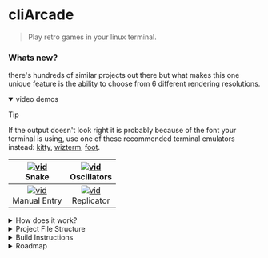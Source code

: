 # cliArcade
> Play retro games in your linux terminal.

### Whats new?
there's hundreds of similar projects out there but what makes this one unique feature is the ability to choose from 6 different rendering resolutions.
<details open><summary>video demos</summary>

> [!TIP]
> If the output doesn't look right it is probably because of the font your terminal is using, use one of these recommended terminal emulators instead: [kitty](https://sw.kovidgoyal.net/kitty), [wizterm](https://wezfurlong.org/wezterm), [foot](https://codeberg.org/dnkl/foot).

|[![vid](https://img.youtube.com/vi/ZEhrxV3D07o/default.jpg)](https://youtu.be/ZEhrxV3D07o)<br>Snake|[![vid](https://img.youtube.com/vi/YGyJRs-reIk/default.jpg)](https://youtu.be/YGyJRs-reIk)<br>Oscillators|
|:-:|:-:|
|[![vid](https://img.youtube.com/vi/GkgLRtLd3XY/default.jpg)](https://youtu.be/GkgLRtLd3XY)<br>Manual Entry|[![vid](https://img.youtube.com/vi/2-pmjYV7ReA/default.jpg)](https://youtu.be/2-pmjYV7ReA)<br>Replicator

</details><details><summary>How does it work?</summary>

I was inspired by [the unicode implementation of braille characters](https://en.wikipedia.org/wiki/Braille_Patterns), So I followed a similar approach and made a lookup array to index into:
```cpp
auto lookupArray = L" ▘▝▀▖▌▞▛▗▚▐▜▄▙▟█";
for (int i = 0, h = height(); i < h; i += 2){
   printBuffer.emplace_back(L"");
   for (int j = 0, w = width(); j < w; j += 2)
      printBuffer.back() += lookupArray[
         rawBuffer[i][j]
         | rawBuffer[i][j + 1]     << 1
         | rawBuffer[i + 1][j]     << 2
         | rawBuffer[i + 1][j + 1] << 3
      ];
}
```
</details><details><summary>Project File Structure</summary>

> [!NOTE]
> The entire project results in a single object file because this project is small and the compile time is not an issue.

```
cliArcade
 ├─README.md
 ├─main.cpp
 ├─terminal.cpp          // Utilities for interacting with the terminal.
 ├─baseMenu.cpp          // A base class for creating a selection menu.
 ├─mainMenu.cpp          // A menu for choosing the game.
 ├─resolutionMenu.cpp    // A menu for choosing the resolution.
 ├─games.h               // Included games.
 └─games
    ├─snake
    │  └─snake.cpp
    └─gameOfLife
       ├─gameOfLife.cpp
       ├─patternMenu.cpp // A menu to choose pattern importing method.
       ├─fileMenu.cpp    // A file filter and picker.
       ├─formatMenu.cpp  // A menu for choosing the input format.
       ├─decode.cpp      // Methods for decoding pattern formats.
       └─pattern_files/
```
</details><details><summary>Build Instructions</summary>

\
1- Download the source code:
```sh
wget https://github.com/3m4r5/cliArcade/archive/refs/heads/main.zip
```
2- unzip the downloaded file:
```sh
unzip main.zip
```
and optionally remove the compressed archive:
```sh
rm main.zip
```
3- cd into the main directory:
```sh
cd cliArcade-main/
```
4- compile:
```sh
g++ main.cpp -o cliArcade
```
or
```sh
clang++ main.cpp -o cliArcade
```
5- run the executable:
```sh
./cliArcade
```
</details><details><summary>Roadmap</summary>

Here's several improvements that could be made:
- Support more platforms (windows, macos).
- Add more games like tetris or pacman.
- Support more [file formats](https://conwaylife.com/wiki/File_formats):
- [x] .cells
- [x] .rle
- [ ] life 1.05
- [ ] life 1.06
- [ ] apgcode
- [ ] .mc
- [ ] .mcl
- [ ] .plf
- [ ] .l
- [ ] .rule

- [store neighbors count for each cell](https://youtu.be/dAfWKmKF34).
- Add support for color theming using ansii escape codes.
- Utilize the gpu for parallelization.
</details>